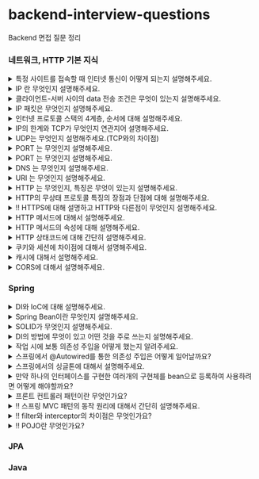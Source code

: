 # backend-interview-questions
Backend  면접 질문 정리

### 네트워크, HTTP 기본 지식

<details>
  <summary>특정 사이트를 접속할 때 인터넷 통신이 어떻게 되는지 설명해주세요.</summary>
  <br>
  <p>클라이언트 측에서 URL로 접속하면 브라우저가 이 URL에 적힌 값을 파싱해서 HTTP Message를 만들고 서버로 요청을 보내줍니다. HTTP Message를 서버에서 받아서 처리 한 data를 HTTP Message에 담아 클라이언트에 응답해주면 요청한 사이트로 접속할 수 있게 됩니다.</p>
</details>

<details>
  <summary>IP 란 무엇인지 설명해주세요.</summary>
  <br>
  <p>Internet Protocol의 약자로, 클라이언트와 서버 사이 인터넷 통신에 필요한 정보를 수신하고 송신하는 통신 규약을 의미합니다.</p>
</details>

<details>
  <summary>클라이언트-서버 사이의 data 전송 조건은 무엇이 있는지 설명해주세요.</summary>
  <br>
  <p>첫번쨰로 클라이언트와 서버는 각각 IP 주소를 부여받아 가지고 있어야 합니다.</p>
  <p>이렇게 양쪽에 IP 주소가 있을 때, IP 패킷이라는 규칙에 맞춰서 data를 전달해줘야합니다.</p>
</details>

<details>
  <summary>IP 패킷은 무엇인지 설명해주세요.</summary>
  <br>
  <p>간단히 설명하자면 패키지와 버킷의 합성어로 인터넷 통신 규약에 맞는 data 묶음을 의미합니다.</p>
  <p>출발지와 목적지의 IP, 전송데이터를 가지고 있고 전달시 인터넷 노드들을 타고 전달됩니다.</p>
</details>

<details>
  <summary>인터넷 프로토콜 스택의 4계층, 순서에 대해 설명해주세요.</summary>
  <br>
  <p>4계층은</p>
  <p>애플리케이션 계층 (HTTP, FTP)</p>  
  <p>전송 계층(TCP, UDP)</p>
  <p>인터넷 계층(IP)</p>
  <p>네트워크 인터페이스 계층 입니다.</p>
  <p>스택 순서는</p>
  <p>먼저 프로그램(애플리케이션)을 통해 전송할 data를 생성합니다.</p>
  <p>이를 SOCKET 라이브러리를 통해 전달하고</p>
  <p>TCP 정보를 생성합니다. 이때 전송 data를 포함합니다.</p>
  <p>이후 IP 패킷을 생성합니다. 여기에 TCP 정보가 담기게 됩니다.</p>
</details>

<details>
  <summary>IP의 한계와 TCP가 무엇인지 연관지어 설명해주세요.</summary>
  <br>
  <p>IP의 한계는</p>
  <p>첫번째로 비연결성입니다. 패킷을 받을 대상이 없거나 서비스가 불능인 상태에서도 이를 감지하지 못하고 패킷이 전송되는 문제가 있습니다.</p>
  <p>두번째는 비신뢰성입니다. 전송에 중간에 패킷이 없어지거나 순서대로 가지 않는다해도 이를 알 수 있는 방법이 없습니다.</p>
  <p>세번째는 프로그램을 구분 못한다는 것입니다. 같은 IP를 사용하는 서버에서 통신하는 애플리케이션이 2개 이상이면 구분할 수 있는 방법이 없습니다.</p><br>
  <p>TCP란 이러한 IP의 한계들을 보완해주는 역할을 하는 규약입니다.</p>
  <p>비연결성을 보완하기 위해 연결지향적입니다. 이는 3 way handshake 라고 불리며, 클라이언트에서서버로 접속 요청하면 서버에서 요청 수락 후 클라이언트에 접속 요청, 그리고 클라이언트가 요청을 수락하면 데이터를 전송하는 형태로 진행되는 것을 뜻합니다.</p>
  <p>또한 데이터의 전달을 보증해 신뢰성을 가집니다. 데이터를 전송시 서버에서 데이터를 받으면 받았음을 응답해줍니다.</p>
  <p>마지막으로 순서를 보장해줍니다. 클라이언트에서 보낸 순서대로 서버에 도달하지 않으면 잘못된 부분부터 재요청을 하게 됩니다.</p>
  <p>이렇게 IP의 한계를 보완해줄 수 있는 이유는 TCP에 전송 제어 및 순서, 검증 정보, PORT 등에 대한 data를 담기 때문입니다.</p>
</details>

<details>
  <summary>UDP는 무엇인지 설명해주세요.(TCP와의 차이점)</summary>
  <br>
  <p>UDP는 사용자 데이터그램 프로토콜을 말하고, TCP와 다르게 연결지향적이지 않고 데이터 전달 보증 등 신뢰성을 가지고 있지 않습니다.</p>
  <p>기능이 적은 대신 TCP보다 최적화에 장점이 있습니다. 애플리케이션에서 추가 작업을 통해 기능을 직접 추가할 수 있습니다.</p>
</details>

<details>
  <summary>PORT 는 무엇인지 설명해주세요.</summary>
  <br>
  <p>논리적인 접속장소를 뜻하며, 하나의 같은 IP내에서 나눠지는 서버를 의미합니다.</p>
</details>

<details>
  <summary>PORT 는 무엇인지 설명해주세요.</summary>
  <br>
  <p>논리적인 접속장소를 뜻하며, 하나의 같은 IP내에서 나눠지는 서버를 의미합니다. 하나의 IP내에서 애플리케이션마다 PORT번호를 다르게하여 구분하여 사용할 수 있습니다.</p>
</details>

<details>
  <summary>DNS 는 무엇인지 설명해주세요.</summary>
  <br>
  <p>도메인 네임 시스템의 약자이고, IP 형식을 사용하는 것에 번거로움이 있기 때문에 IP 형식을 대신해 DNS 서버에 등록한 도메인을 사용함으로써 기억하기 쉽고 수정하기 쉽게 됩니다.</p>
</details>

<details>
  <summary>URI 는 무엇인지 설명해주세요.</summary>
  <br>
  <p>인터넷 자원을 나타내는 고유 식별자를 의미합니다.</p>
  <p>URL은 이 식별을 Resource Locater 즉, 자원의 경로를 사용하는 것을 의미합니다.</p>
</details>

<details>
  <summary>HTTP 는 무엇인지, 특징은 무엇이 있는지 설명해주세요.</summary>
  <br>
  <p>HyperText Transfer Protocol의 약자로써 HTML, TEXT 문서 등 대부분의 data들의 통신에 대한 규약을 의미합니다.</p>
  <p>클라이언트에서 서버로 요청 후 응답을 대기하고 서버는 요청에 대한 결과를 만들어 응답하는 구조입니다.</p>
  <p>무상태 프로토콜이어서 서버가 클라이언트의 상태를 보존하지 않습니다. 즉, 클라이언트가 요청시에 보내준 data를 서버에서는 유지, 기억하고 있지 않습니다. 따라서 요청시마다 필요한 모든 data들을 보내줘야 합니다.</p>
  <p>비연결성의 특징을 가지고 있어 요청에 대한 응답 후 연결을 끊는 형태입니다.</p>
</details>

<details>
  <summary>HTTP의 무상태 프로토콜 특징의 장점과 단점에 대해 설명해주세요.</summary>
  <br>
  <p>장점은 서버 확장성이 높다는 점입니다. 특정 서버가 data를 저장하고 있지 않고 계속 data를 주고 받기 떄문에 확장에 대해서 제약이 없습니다.</p>
  <p>단점은 클라이언트가 계속 필요한 모든 data를 전송해야 하기 때문에 전송량이 많아집니다.</p>
</details>

<details>
  <summary>!! HTTPS에 대해 설명하고 HTTP와 다른점이 무엇인지 설명해주세요.</summary>
  <br>
  <p></p>
</details>

<details>
  <summary>HTTP 메서드에 대해서 설명해주세요.</summary>
  <br>
  <p>주요 메서드로는 GET, POST, PUT, PATCH, DELETE 가 있습니다.</p>
  <p>GET은 리소스를 조회할 때 사용하고</p>
  <p>POST는 요청 데이터를 처리할 때,</p>
  <p>PUT은 리소스를 대체할 때 만약 리소스가 없으면 생성합니다,</p>
  <p>PATCH는 리소스 일부 변경할 때,</p>
  <p>DELETE 는 리소스를 제거할 때 사용하는 메서드입니다.</p>
</details>

<details>
  <summary>HTTP 메서드의 속성에 대해 설명해주세요.</summary>
  <br>
  <p>1. GET메서드는 '안전'이라는 속성이 있습니다. 호출해도 리소스를 변경하지 않는다는 것입니다.</p>
  <p>2. 멱등이라는 속성이 있습니다. 몇 번을 요청해도 같은 결과가 나온다는 것을 의미합니다. 주요 메서드 중 POST를 제외하고는 이 속성을 가집니다. POST의 경우 같은 내용으로 요청시 반복해서 INSERT 되므로 멱등적이지 않습니다.</p>
  <p>3. 캐시 가능 속성은 응답 결과를 캐시에서 사용할 수 있는지를 의미합니다. 실제로 GET, HEAD 메서드에서 주로 사용합니다.</p>
</details>

<details>
  <summary>HTTP 상태코드에 대해 간단히 설명해주세요.</summary>
  <br>
  <p>200 번대는 클라이언트의 요청을 성공적으로 처리했을 때 보내주는 코드입니다.</p>
  <p>300 번대는 요청에 대한 처리 성공 후 리다이렉션이 필요할 때 보내주는 코드이고,</p>
  <p>400, 500 번대는 각각 클라이언트, 서버 측에 오류이 원인이 있을 때 보내주는 코드입니다.</p>
</details>

<details>
  <summary>쿠키와 세션에 차이점에 대해서 설명해주세요.</summary>
  <br>
  <p>쿠키는 클라이언트에서 저장하고 서버에 요청시마다 보내주는 data입니다.</p>
  <p>세션은 서버에서 저장하고 서버에서 관리하기 때문에 클라이언트 측보다 보안적인 측면에서 훨씬 유리합니다.</p>
</details>

<details>
  <summary>캐시에 대해서 설명해주세요.</summary>
  <br>
  <p>자주 사용하는 데이터를 미리 복사해 놓는 임시 장소를 가리킵니다.</p>
  <p>캐시 가능 시간 동안에는 네트워크를 사용하지 않아도 돼서 비용 절감을 할 수 있습니다.</p>
  <p>브라우저 로딩 속도가 빨라 사용자 경험(UX)을 좋게 합니다.</p>
  <p>캐시 만료시에도 data에 변동이 없다면 검증 헤더를 통해 클라이언트와 서버의 data가 동일하다는 것을 확인 후 data를 네트워크를 통해 전송하지 않도록 할 수 있습니다.</p>
</details>

<details>
  <summary>CORS에 대해서 설명해주세요.</summary>
  <br>
  <p>CORS는 스프링 시큐리티를 사용하며 자주 만난 이슈입니다.</p>
  <p>특히 외부 API를 사용시 발생했으며, 서로 다른 도메인간에 자원을 공유할 때 발생했습니다.</p>
  <p>security config에서 cors 관련 설정을 추가로 해줘서 해결하거나 filter를 따로 만들어 header 정보를 수정해서 해결했습니다.</p>
</details>

### Spring
<details>
  <summary>DI와 IoC에 대해 설명해주세요.</summary>
  <br>
  <p>IoC 제어 역전을 뜻하며, 인스턴스 생성부터 소멸까지의 생명주기 관리를 개발자가 아닌 컨테이너가 대신 해주는 것입니다.</p>
  <p>DI는 의존성 주입을 뜻하며, 하나의 객체가 다른 객체의 의존성을 제공하는 것, 외부에서 의존 관계를 주입하는 것입니다.</p>
</details>

<details>
  <summary>Spring Bean이란 무엇인지 설명해주세요.</summary>
  <br>
  <p>Spring IoC 컨테이너가 관리하는 자바 객체를 말합니다. @Configuration을 붙인 객체에서 @Bean을 통해 빈등록이 가능하고 또는 스프링에서는 컴포넌트 스캔을 통해 @Component가 있는 클래스를 빈으로 등록합니다.</p>
</details>

<details>
  <summary>SOLID가 무엇인지 설명해주세요.</summary>
  <br>
  <p>좋은 객체 지향 설계의 5가지 원칙을 의미합니다.</p>
  <p>1. SRP, 단일 책임 원칙</p>
  <p>하나의 클래스는 하나의 책임만 가져야한다는 것을 뜻합니다.</p>
  <p>2. OCP, 개방-폐쇄 원칙</p>
  <p>소프트웨어 요소는 확장에는 열려있으나 변경에는 닫혀 있어야합니다. 즉, 인터페이스를 만들어 역할과 구현을 구분하는 것을 뜻합니다.</p>
  <p>3. LSP, 리스코프 치환 원칙</p>
  <p>프로그램의 객체는 프로그램의 정확성을 깨뜨리지 않으면서 하위 타입의 인스턴스로 바꿀 수 있어야한다는 것입니다. 다형성에서 하위 클래스는 인터페이스 규약을 다 지켜야한다는 것을 뜻합니다. 역할에 대한 구현의 내용이 설계 의도에 맞게 해야하는 것을 의미합니다.</p>
  <p>4. ISP, 인터페이스 분리 원칙</p>
  <p>특정 클라이언트를 위해 인터페이스를 여러 개로 분리하는 것이 범용 인터페이스 하나보다 낫다는 것입니다. 인터페이스도 역할의 크기가 작을수록 더 명확해지고 대체 가능성이 높아지기 때문입니다.</p>
  <p>5. DIP, 의존관계 역전 원칙</p>
  <p>객체 지향에서는 추상화에 의존해야지 구체화에 의존하면 안된다는 것입니다. 의존성 주입을 통해 인터페이스에 의존해야 수정이 있어도 변경해야 하는 부분이 적어집니다. 확장에는 열려있되 변경에는 닫혀 있어야 하는 원칙인 OCP와 연관되어 있습니다.</p>
</details>

<details>
  <summary>DI의 방법에 무엇이 있고 어떤 것을 주로 쓰는지 설명해주세요.</summary>
  <br>
  <p>생성자 주입, setter를 이용한 수정자 주입, 필드 주입이 있습니다.</p>
  <p>생성자 주입을 주로 쓰며 호출 시점에 딱 한 번만 호출되므로 불변할 때 사용합니다. 보통 의존관계는 불변하기 때문에 생성자 주입을 자주 쓰는 이유가 됩니다.</p>
  <p>수정자 주입은 스프링 빈을 선택적으로 주입할 수 있습니다.</p>
  <p>필드 주입은 @Autowired를 통해서 주입할 수 있는데 외부에서 변경이 불가능해 테스트시 힘들다는 단점이 있습니다. 따라서 애플리케이션 실행과 관련없는 테스트코드에서 사용합니다.</p>
</details>

<details>
  <summary>작업 시에 보통 의존성 주입을 어떻게 했는지 알려주세요.</summary>
  <br>
  <p>예전에는 필드 주입을 사용했으나, 테스트에 변경이 불가능해서 유연하지 못하다는 단점을 알고 나서는 생성자 주입을 사용했습니다.</p>
  <p>롬복에서 제공하는 애노테이션인 @RequiredArgsConstructor와 final 키워드를 이용해서 생성자 주입을 했고 추상화에 의존할 수 있게 했습니다.</p>
</details>

<details>
  <summary>스프링에서 @Autowired를 통한 의존성 주입은 어떻게 일어날까요?</summary>
  <br>
  <p>스프링 컨테이너에 이미 빈으로 등록돼있는 객체를 타입(인터페이스 or 오브젝트)으로 검색해서 주입합니다.</p>
</details>

<details>
  <summary>스프링에서의 싱글톤에 대해서 설명해주세요.</summary>
  <br>
  <p>스프링 빈으로 등록한 객체는 호출 시에 하나의 같은 인스턴스를 여러 클라이언트가 공유하는 것을 말합니다. 원리는 간단하게 설명하자면, 객체의 생성자를 private로 만들어 외부에서 new 키워드 대신 static 메서드로만 접근할 수 있게 하는 것입니다. 이런 방법을 통해 객체 인스턴스를 계속 새로 생성하는 것을 방지해 메모리 낭비를 줄일 수 있습니다. 같은 인스턴스를 공유하기 때문에 객체는 특정 클라이언트에 의존적인 필드를 가지면 안됩니다.</p>
</details>

<details>
  <summary>만약 하나의 인터페이스를 구현한 여러개의 구현체를 bean으로 등록하여 사용하려면 어떻게 해야할까요?</summary>
  <br>
  <p>여러개의 구현체를 bean으로 등록하고 추상화에 의존하려하면 유니크하지 않다는 에러가 발생합니다.</p>
  <p>정말로 의도가 여러개의 빈들 중 골라쓰고 싶다면 List의 형태로 여러개의 빈을 주입해주고 꺼내서 사용해야하고 그렇지 않다면 빈으로 등록할 객체에 @Primary을 붙여 우선권을 가지게 하면 됩니다.</p>
</details>

<details>
  <summary>프론트 컨트롤러 패턴이란 무엇인가요?</summary>
  <br>
  <p>클라이언트의 요청마다 서블릿을 새로 만들어 사용한다면 효율적이지 않기 때문에 이를 해결하기 위해 사용하는 패턴입니다. 모든 요청에 대해 보안, 검증, 국제화 등의 기능들을 한 곳에서 캡슐화할 수 있습니다. 스프링에서는 클라이언트 요청이 들어왔을때 Controller 관련 애노테이션을 확인하고 적절한 Handler Method에 위임해줍니다.</p>
</details>

<details>
  <summary>!! 스프링 MVC 패턴의 동작 원리에 대해서 간단히 설명해주세요.</summary>
  <br>
  <p></p>
</details>

<details>
  <summary>!! filter와 interceptor의 차이점은 무엇인가요?</summary>
  <br>
  <p>filter는 servlet에서 전후처리를 담당하고 interceptor는 Spring에서 Handler를 실행하기 전, 후 처리를 담당합니다.</p>
</details>

<details>
  <summary>!! POJO란 무엇인가요?</summary>
  <br>
  <p></p>
</details>


### JPA



### Java
